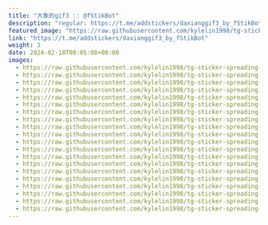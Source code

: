 ```yaml
---
title: "大象的gif3 :: @fStikBot"
description: "regular: https://t.me/addstickers/daxianggif3_by_fStikBot"
featured_image: "https://raw.githubusercontent.com/kylelin1998/tg-sticker-spreading-worldwide-images/main/img/046a8239-584d-447c-8e6c-e2d054163e1a.jpg"
link: "https://t.me/addstickers/daxianggif3_by_fStikBot"
weight: 3
date: 2024-02-18T08:05:08+08:00
images:
  - https://raw.githubusercontent.com/kylelin1998/tg-sticker-spreading-worldwide-images/main/img/046a8239-584d-447c-8e6c-e2d054163e1a.jpg
  - https://raw.githubusercontent.com/kylelin1998/tg-sticker-spreading-worldwide-images/main/img/7bb19c57-9d4a-47c2-b545-02cd4e66d006.jpg
  - https://raw.githubusercontent.com/kylelin1998/tg-sticker-spreading-worldwide-images/main/img/77b3040e-1f14-4e4c-8726-6a79e654d2aa.jpg
  - https://raw.githubusercontent.com/kylelin1998/tg-sticker-spreading-worldwide-images/main/img/c9ba4b33-7b86-46fa-848c-fc521bf6fb6a.jpg
  - https://raw.githubusercontent.com/kylelin1998/tg-sticker-spreading-worldwide-images/main/img/1c3bed93-9bcb-44a1-99c8-06252c5afda2.jpg
  - https://raw.githubusercontent.com/kylelin1998/tg-sticker-spreading-worldwide-images/main/img/88f4d235-cf14-4712-bac7-3b22015b58eb.jpg
  - https://raw.githubusercontent.com/kylelin1998/tg-sticker-spreading-worldwide-images/main/img/b8cebbc5-4975-4f71-b082-56c389206de5.jpg
  - https://raw.githubusercontent.com/kylelin1998/tg-sticker-spreading-worldwide-images/main/img/6278cc52-848b-4903-b1e2-b011e84fb17e.jpg
  - https://raw.githubusercontent.com/kylelin1998/tg-sticker-spreading-worldwide-images/main/img/9475ac17-84c6-4384-a9da-c30ffa296acf.jpg
  - https://raw.githubusercontent.com/kylelin1998/tg-sticker-spreading-worldwide-images/main/img/17d23f4b-87df-43d5-82ca-d2809677d20e.jpg
  - https://raw.githubusercontent.com/kylelin1998/tg-sticker-spreading-worldwide-images/main/img/0e8b94db-c61b-4ac4-b545-597725b65177.jpg
  - https://raw.githubusercontent.com/kylelin1998/tg-sticker-spreading-worldwide-images/main/img/1ca04e2e-a78d-4453-b047-3b1f67397e76.jpg
  - https://raw.githubusercontent.com/kylelin1998/tg-sticker-spreading-worldwide-images/main/img/8363ef1a-364d-4b0b-89a2-c615b66c817b.jpg
  - https://raw.githubusercontent.com/kylelin1998/tg-sticker-spreading-worldwide-images/main/img/855ad1e4-d8ba-40ef-9512-9355b49f4798.jpg
  - https://raw.githubusercontent.com/kylelin1998/tg-sticker-spreading-worldwide-images/main/img/56aa7b27-7ea3-4774-a18f-515bc5c9f1df.jpg
  - https://raw.githubusercontent.com/kylelin1998/tg-sticker-spreading-worldwide-images/main/img/b5129fd8-ec53-4d10-b4cd-b515627dd381.jpg
  - https://raw.githubusercontent.com/kylelin1998/tg-sticker-spreading-worldwide-images/main/img/05019adc-f4a8-45d8-bac2-a6287c7f23ac.jpg
  - https://raw.githubusercontent.com/kylelin1998/tg-sticker-spreading-worldwide-images/main/img/fed8ffe1-528a-494d-aaa0-399ef330b839.jpg
  - https://raw.githubusercontent.com/kylelin1998/tg-sticker-spreading-worldwide-images/main/img/ad4d837d-3294-401f-832c-b94f71bd23a0.jpg
  - https://raw.githubusercontent.com/kylelin1998/tg-sticker-spreading-worldwide-images/main/img/e7d7eb12-6cd3-4de9-b952-afe40ac93d46.jpg
---
```

